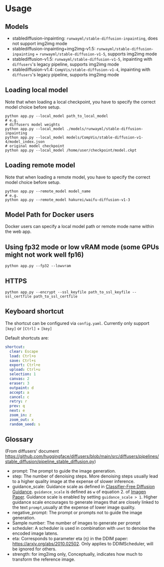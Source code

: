 # Usage

## Models

- stablediffusion-inpainting: `runwayml/stable-diffusion-inpainting`, does not support img2img mode
- stablediffusion-inpainting+img2img-v1.5: `runwayml/stable-diffusion-inpainting` + `runwayml/stable-diffusion-v1-5`, supports img2img mode
- stablediffusion-v1.5: `runwayml/stable-diffusion-v1-5`, inpainting with `diffusers`'s legacy pipeline, supports img2img mode
- stablediffusion-v1.4: `CompVis/stable-diffusion-v1-4`, inpainting with `diffusers`'s legacy pipeline, supports img2img mode

## Loading local model

Note that when loading a local checkpoint, you have to specify the correct model choice before setup. 
```shell
python app.py --local_model path_to_local_model
# e.g. 
# diffusers model weights
python app.py --local_model ./models/runwayml/stable-diffusion-inpainting
python app.py --local_model models/CompVis/stable-diffusion-v1-4/model_index.json
# original model checkpoint
python app.py --local_model /home/user/checkpoint/model.ckpt
```

## Loading remote model

Note that when loading a remote model, you have to specify the correct model choice before setup. 
```shell
python app.py --remote_model model_name
# e.g. 
python app.py --remote_model hakurei/waifu-diffusion-v1-3
```

## Model Path for Docker users

Docker users can specify a local model path or remote mode name within the web app. 

## Using fp32 mode or low vRAM mode (some GPUs might not work well fp16)

```shell
python app.py --fp32 --lowvram
```

## HTTPS

```shell
python app.py --encrypt --ssl_keyfile path_to_ssl_keyfile --ssl_certfile path_to_ssl_certfile
```

## Keyboard shortcut

The shortcut can be configured via `config.yaml`. Currently only support `[key]` or `[Ctrl]` + `[key]`

Default shortcuts are: 

```yaml
shortcut:
  clear: Escape
  load: Ctrl+o
  save: Ctrl+s
  export: Ctrl+e
  upload: Ctrl+u
  selection: 1
  canvas: 2
  eraser: 3
  outpaint: d
  accept: a
  cancel: c
  retry: r
  prev: q
  next: e
  zoom_in: z
  zoom_out: x
  random_seed: s
```

## Glossary

(From diffusers' document https://github.com/huggingface/diffusers/blob/main/src/diffusers/pipelines/stable_diffusion/pipeline_stable_diffusion.py)
- prompt: The prompt to guide the image generation.
- step: The number of denoising steps. More denoising steps usually lead to a higher quality image at the expense of slower inference. 
- guidance_scale: Guidance scale as defined in [Classifier-Free Diffusion Guidance](https://arxiv.org/abs/2207.12598). `guidance_scale` is defined as `w` of equation 2. of [Imagen Paper](https://arxiv.org/pdf/2205.11487.pdf). Guidance scale is enabled by setting `guidance_scale > 1`. Higher guidance scale encourages to generate images that are closely linked to the text `prompt`,usually at the expense of lower image quality.
- negative_prompt: The prompt or prompts not to guide the image generation.
- Sample number: The number of images to generate per prompt
- scheduler: A scheduler is used in combination with `unet` to denoise the encoded image latens.
- eta: Corresponds to parameter eta (η) in the DDIM paper: https://arxiv.org/abs/2010.02502. Only applies to DDIMScheduler, will be ignored for others.
- strength: for img2img only, Conceptually, indicates how much to transform the reference image.